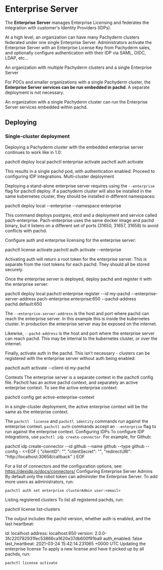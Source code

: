 # Enterprise Server
The **Enterprise Server** manages Enterprise Licensing and federates the integration with customer's Identity Providers (IDPs).

At a high level, an organization can have many Pachyderm clusters federated under one single Enterprise Server. Administrators activate the Enterprise Server with an Enterprise License Key from Pachyderm sales, and optionally configure authentication with their IDP via SAML, OIDC, LDAP, etc...


An organization with multiple Pachyderm clusters and a single Enterprise Server


For POCs and smaller organizations with a single Pachyderm cluster, the **Enterprise Server services can be run embedded in pachd**. A separate deployment is not necessary.

An organization with a single Pachyderm cluster can run the Enterprise Server services embedded within pachd.


## Deploying
### Single-cluster deployment
Deploying a Pachyderm cluster with the embedded enterprise server continues to work like in 1.0:

pachctl deploy local
pachctl enterprise activate 
pachctl auth activate


This results in a single pachd pod, with authentication enabled. Proceed to configuring IDP integrations.
Multi-cluster deployment

Deploying a stand-alone enterprise server requires using the `--enterprise` flag for pachctl deploy. If a pachyderm cluster will also be installed in the same kubernetes cluster, they should be installed in different namespaces:

pachctl deploy local --enterprise --namespace enterprise

This command deploys postgres, etcd and a deployment and service called pach-enterprise. Pach-enterprise uses the same docker image and pachd binary, but it listens on a different set of ports (31650, 31657, 31658) to avoid conflicts with pachd.

Configure auth and enterprise licensing for the enterprise server:


pachctl license activate
	pachctl auth activate --enterprise


Activating auth will return a root token for the enterprise server. This is separate from the root tokens for each pachd. They should all be stored securely.

Once the enterprise server is deployed, deploy pachd and register it with the enterprise server:

pachctl deploy local
pachctl enterprise register --id my-pachd --enterprise-server-address pach-enterprise.enterprise:650 --pachd-address pachd.default:650

The `--enterprise-server-address` is the host and port where pachd can reach the enterprise server. In this example this is inside the kubernetes cluster. In production the enterprise server may be exposed on the internet.

Likewise, `--pachd-address` is the host and port where the enterprise server can reach pachd. This may be internal to the kubernetes cluster, or over the internet.

Finally, activate auth in the pachd. This isn’t necessary - clusters can be registered with the enterprise server without auth being enabled: 

pachctl auth activate --client-id my-pachd

Contexts
The enterprise server is a separate context in the pachctl config file. Pachctl has an active pachd context, and separately an active enterprise context. To see the active enterprise context:

pachctl config get active-enterprise-context

In a single-cluster deployment, the active enterprise context will be the same as the enterprise context.

The `pachctl  license` and `pachctl identity` commands run against the enterprise context. 
`pachctl auth` commands accept an `--enterprise` flag to run against the enterprise context.
Configuring IDPs
To configure IDP integrations, use `pachctl idp create-connector`. For example, for Github:

pachctl idp create-connector --id github --name github --type github --config - <<EOF
	{
 		 "clientID": “<id>”,
  		 "clientSecret": "<secret>",
 		 "redirectURI": "http://localhost:30658/callback"
	}
EOF

For a list of connectors and the configuration options, see: https://dexidp.io/docs/connectors/
Configuring Enterprise Server Admins
By default only the robot token can administer the Enterprise Server. To add more users as administrators, run:

	pachctl auth set enterprise clusterAdmin user:<email>
Listing registered clusters
To list all registered pachds, run:


pachctl license list-clusters
	
The output includes the pachd version, whether auth is enabled, and the last heartbeat:

id: localhost
address: localhost:650
version: 2.0.0-3fc220792931fec53866ca1620e37db600f91ba9
auth_enabled: false
last_heartbeat: 2021-03-24 15:42:14.231065 +0000 UTC
Updating the enterprise license
To apply a new license and have it picked up by all pachds, run:

	pachctl license activate
